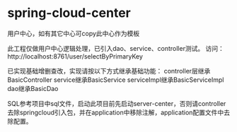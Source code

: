 # spring-cloud-center
用户中心，如有其它中心可copy此中心作为模板

此工程仅做用户中心逻辑处理，已引入dao、service、controller测试。
访问：http://localhost:8761/user/selectByPrimaryKey

已实现基础增删查改，实现请按以下方式继承基础功能：
controller层继承BasicController
service继承BasicService
serviceImpl继承BasicServiceImpl
dao继承BasicDao

SQL参考项目中sql文件，启动此项目前先启动server-center，否则请controller去除springcloud引入包，并在application中移除注解，application配置文件中去除配置。
